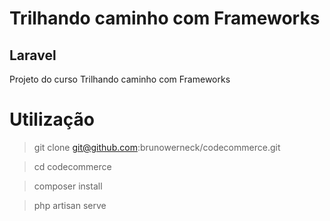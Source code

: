 # Trilhando caminho com Frameworks

## Laravel

Projeto do curso Trilhando caminho com Frameworks

# Utilização

> git clone git@github.com:brunowerneck/codecommerce.git

> cd codecommerce

> composer install

> php artisan serve